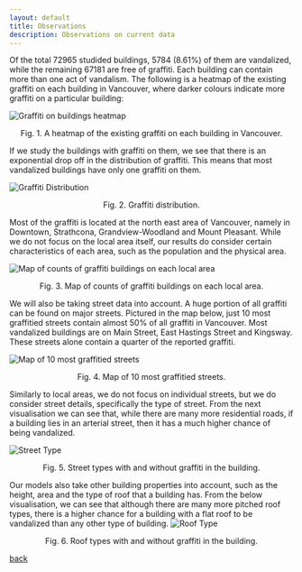 ```yaml
---
layout: default
title: Observations
description: Observations on current data
---
```


Of the total 72965 studided buildings, 5784 (8.61%) of them are vandalized, while the remaining 67181 are free of graffiti. Each building can contain more than one act of vandalism. The following is a heatmap of the existing graffiti on each building in Vancouver, where darker colours indicate more graffiti on a particular building:

![Graffiti on buildings heatmap](/assets/images/original_graffiti_heatmap.png)
<p align="center">
    Fig. 1. A heatmap of the existing graffiti on each building in Vancouver.
</p>
If we study the buildings with graffiti on them, we see that there is an exponential drop off in the distribution of graffiti. This means that most vandalized buildings have only one graffiti on them.

![Graffiti Distribution](/assets/images/graffiti_distribution.png)
<p align="center">
    Fig. 2. Graffiti distribution.
</p>
Most of the graffiti is located at the north east area of Vancouver, namely in Downtown, Strathcona, Grandview-Woodland and Mount Pleasant. While we do not focus on the local area itself, our results do consider certain characteristics of each area, such as the population and the physical area.

![Map of counts of graffiti buildings on each local area](/assets/images/local_area_graffiti_heatmap.png)
<p align="center">
    Fig. 3. Map of counts of graffiti buildings on each local area.
</p>
We will also be taking street data into account. A huge portion of all graffiti can be found on major streets. Pictured in the map below, just 10 most graffitied streets contain almost 50% of all graffiti in Vancouver. Most vandalized buildings are on Main Street, East Hastings Street and Kingsway. These streets alone contain a quarter of the reported graffiti.

![Map of 10 most graffitied streets](/assets/images/vancouver_streetopt2.png)
<p align="center">
    Fig. 4. Map of 10 most graffitied streets.
</p>
Similarly to local areas, we do not focus on individual streets, but we do consider street details, specifically the type of street. From the next visualisation we can see that, while there are many more residential roads, if a building lies in an arterial street, then it has a much higher chance of being vandalized.

![Street Type](https://user-images.githubusercontent.com/4567991/139188218-9a0d91a2-72fa-4cf6-8c93-282cfe598bd1.jpeg)
<p align="center">
    Fig. 5. Street types with and without graffiti in the building.
</p>

Our models also take other building properties into account, such as the height, area and the type of roof that a building has. From the below visualisation, we can see that although there are many more pitched roof types, there is a higher chance for a building with a flat roof to be vandalized than any other type of building.
![Roof Type](https://user-images.githubusercontent.com/4567991/139188208-2b56689a-ecc5-4abd-898e-34afb751dd13.jpeg)

<p align="center">
    Fig. 6. Roof types with and without graffiti in the building.
</p>

[back](./)

